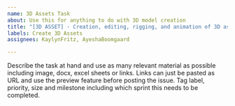 ```yaml
---
name: 3D Assets Task
about: Use this for anything to do with 3D model creation
title: "[3D ASSET] - Creation, editing, rigging, and animation of 3D assets"
labels: Create 3D Assets
assignees: KaylynFritz, AyeshaBoomgaard

---
```


Describe the task at hand and use as many relevant material as possible including image, docx, excel sheets or links. Links can just be pasted as URL and use the preview feature before posting the issue. Tag label, priority, size and milestone including which sprint this needs to be completed.
